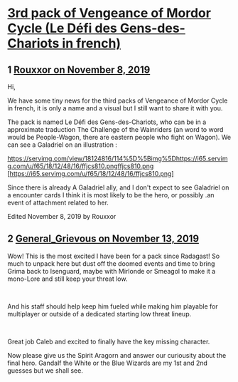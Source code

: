 # [3rd pack of Vengeance of Mordor Cycle (Le Défi des Gens-des-Chariots in french)](https://community.fantasyflightgames.com/topic/302069-3rd-pack-of-vengeance-of-mordor-cycle-le-d%C3%A9fi-des-gens-des-chariots-in-french/)

## 1 [Rouxxor on November 8, 2019](https://community.fantasyflightgames.com/topic/302069-3rd-pack-of-vengeance-of-mordor-cycle-le-d%C3%A9fi-des-gens-des-chariots-in-french/?do=findComment&comment=3824623)

Hi,

We have some tiny news for the third packs of Vengeance of Mordor Cycle in french, it is only a name and a visual but I still want to share it with you.

The pack is named Le Défi des Gens-des-Chariots, who can be in a approximate traduction The Challenge of the Wainriders (an word to word would be People-Wagon, there are eastern people who fight on Wagon). We can see a Galadriel on an illustration :

https://servimg.com/view/18124816/114%5D%5Bimg%5Dhttps://i65.servimg.com/u/f65/18/12/48/16/ffjcs810.pngffjcs810.png [https://i65.servimg.com/u/f65/18/12/48/16/ffjcs810.png]

Since there is already A Galadriel ally, and I don't expect to see Galadriel on a encounter cards I think it is most likely to be the hero, or possibly .an event of attachment related to her.

Edited November 8, 2019 by Rouxxor

## 2 [General_Grievous on November 13, 2019](https://community.fantasyflightgames.com/topic/302069-3rd-pack-of-vengeance-of-mordor-cycle-le-d%C3%A9fi-des-gens-des-chariots-in-french/?do=findComment&comment=3827677)

Wow! This is the most excited I have been for a pack since Radagast! So much to unpack here but dust off the doomed events and time to bring Grima back to Isenguard, maybe with Mirlonde or Smeagol to make it a mono-Lore and still keep your threat low. 

 

And his staff should help keep him fueled while making him playable for multiplayer or outside of a dedicated starting low threat lineup.

 

Great job Caleb and excited to finally have the key missing character.

Now please give us the Spirit Aragorn and answer our curiousity about the final hero. Gandalf the White or the Blue Wizards are my 1st and 2nd guesses but we shall see.

